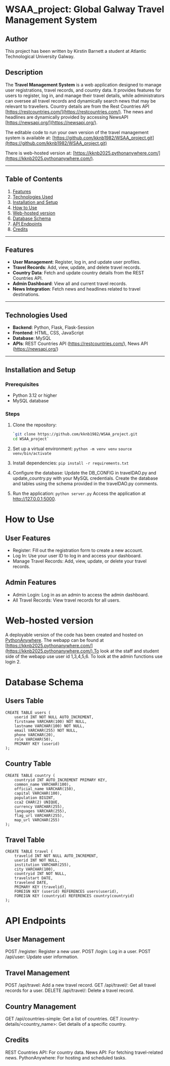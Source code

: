 # WSAA_project: Global Galway Travel Management System

## Author
This project has been written by Kirstin Barnett a student at Atlantic Technological University Galway.

## Description
The **Travel Management System** is a web application designed to manage user registrations, travel records, and country data. It provides features for users to register, log in, and manage their travel details, while administrators can oversee all travel records and dynamically search news that may be relevant to travellers. Country details are from the Rest Countries API [https://restcountries.com/](https://restcountries.com/). The news and headlines are dynamically provided by accessing NewsAPI [https://newsapi.org/](https://newsapi.org/).

The editable code to run your own version of the travel management system is available at: [https://github.com/kknb1982/WSAA_project.git](https://github.com/kknb1982/WSAA_project.git)

There is web-hosted version at: [https://kknb2025.pythonanywhere.com/](https://kknb2025.pythonanywhere.com/).

---

## Table of Contents
1. [Features](#features)  
2. [Technologies Used](#technologies-used)  
3. [Installation and Setup](#installation-and-setup)  
4. [How to Use](#how-to-use)
5. [Web-hosted version](#web-hosted-version)  
6. [Database Schema](#database-schema)  
7. [API Endpoints](#api-endpoints)  
8. [Credits](#credits)

---

## Features
- **User Management**: Register, log in, and update user profiles.  
- **Travel Records**: Add, view, update, and delete travel records.  
- **Country Data**: Fetch and update country details from the REST Countries API.  
- **Admin Dashboard**: View all and current travel records.  
- **News Integration**: Fetch news and headlines related to travel destinations.  

---

## Technologies Used
- **Backend**: Python, Flask, Flask-Session  
- **Frontend**: HTML, CSS, JavaScript  
- **Database**: MySQL  
- **APIs**: REST Countries API (https://restcountries.com/), News API (https://newsapi.org/)

---

## Installation and Setup
### Prerequisites
- Python 3.12 or higher  
- MySQL database  

### Steps
1. Clone the repository:
   ```bash
   `git clone https://github.com/kknb1982/WSAA_project.git
   cd WSAA_project`

2. Set up a virtual environment:
`python -m venv venv`
`source venv/bin/activate`

3. Install dependencies:
`pip install -r requirements.txt`

4. Configure the database:
Update the DB_CONFIG in travelDAO.py and update_country.py with your MySQL credentials.
Create the database and tables using the schema provided in the travelDAO.py comments.

5. Run the application:
`python server.py`
Access the application at http://127.0.0.1:5000.

# How to Use
## User Features
 - Register: Fill out the registration form to create a new account.
 - Log In: Use your user ID to log in and access your dashboard.
 - Manage Travel Records: Add, view, update, or delete your travel records.

## Admin Features
 - Admin Login: Log in as an admin to access the admin dashboard.
 - All Travel Records: View travel records for all users.

# Web-hosted version
A deployable version of the code has been created and hosted on [PythonAnywhere](https://www.pythonanywhere.com/). The webapp can be found at [https://kknb2025.pythonanywhere.com/](https://kknb2025.pythonanywhere.com/).To look at the staff and student side of the webapp use user id 1,3,4,5,6. To look at the admin functions use login 2.

# Database Schema
## Users Table
```
CREATE TABLE users (
    userid INT NOT NULL AUTO_INCREMENT,
    firstname VARCHAR(100) NOT NULL,
    lastname VARCHAR(100) NOT NULL,
    email VARCHAR(255) NOT NULL,
    phone VARCHAR(20),
    role VARCHAR(50),
    PRIMARY KEY (userid)
);
```

## Country Table
```
CREATE TABLE country (
    countryid INT AUTO_INCREMENT PRIMARY KEY,
    common_name VARCHAR(100),
    official_name VARCHAR(150),
    capital VARCHAR(100),
    population BIGINT,
    cca2 CHAR(2) UNIQUE,
    currency VARCHAR(255),
    languages VARCHAR(255),
    flag_url VARCHAR(255),
    map_url VARCHAR(255)
);
```

## Travel Table
```
CREATE TABLE travel (
    travelid INT NOT NULL AUTO_INCREMENT,
    userid INT NOT NULL,
    institution VARCHAR(255),
    city VARCHAR(100),
    countryid INT NOT NULL,
    travelstart DATE,
    travelend DATE,
    PRIMARY KEY (travelid),
    FOREIGN KEY (userid) REFERENCES users(userid),
    FOREIGN KEY (countryid) REFERENCES country(countryid)
);
```

# API Endpoints
## User Management
POST /register: Register a new user.
POST /login: Log in a user.
POST /api/user: Update user information.

## Travel Management
POST /api/travel: Add a new travel record.
GET /api/travel/<userid>: Get all travel records for a user.
DELETE /api/travel/<travelid>: Delete a travel record.

## Country Management
GET /api/countries-simple: Get a list of countries.
GET /country-details/<country_name>: Get details of a specific country.

## Credits
REST Countries API: For country data.
News API: For fetching travel-related news.
PythonAnywhere: For hosting and scheduled tasks.
